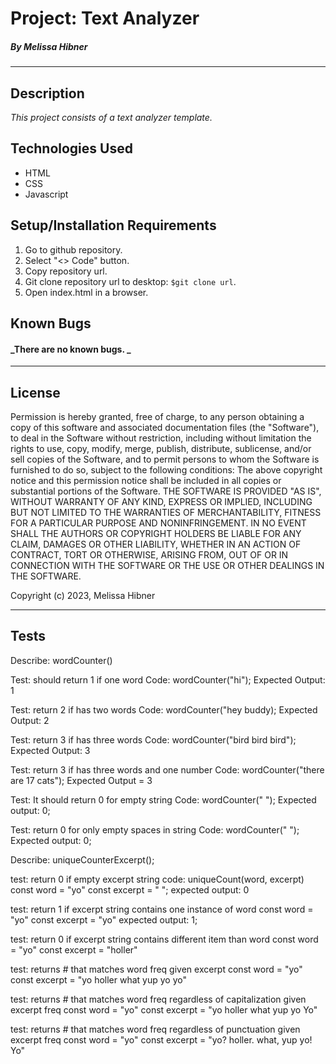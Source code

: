 # Project: Text Analyzer

##### By Melissa Hibner

---

## Description

_This project consists of a text analyzer template._

## Technologies Used

- HTML
- CSS
- Javascript

## Setup/Installation Requirements

1. Go to github repository.
2. Select "<> Code" button.
3. Copy repository url.
4. Git clone repository url to desktop: `$git clone url`.
5. Open index.html in a browser.

## Known Bugs

#### _There are no known bugs. _

---

## License

Permission is hereby granted, free of charge, to any person obtaining a copy of this software and associated documentation files (the "Software"), to deal in the Software without restriction, including without limitation the rights to use, copy, modify, merge, publish, distribute, sublicense, and/or sell copies of the Software, and to permit persons to whom the Software is furnished to do so, subject to the following conditions: The above copyright notice and this permission notice shall be included in all copies or substantial portions of the Software. THE SOFTWARE IS PROVIDED "AS IS", WITHOUT WARRANTY OF ANY KIND, EXPRESS OR IMPLIED, INCLUDING BUT NOT LIMITED TO THE WARRANTIES OF MERCHANTABILITY, FITNESS FOR A PARTICULAR PURPOSE AND NONINFRINGEMENT. IN NO EVENT SHALL THE AUTHORS OR COPYRIGHT HOLDERS BE LIABLE FOR ANY CLAIM, DAMAGES OR OTHER LIABILITY, WHETHER IN AN ACTION OF CONTRACT, TORT OR OTHERWISE, ARISING FROM, OUT OF OR IN CONNECTION WITH THE SOFTWARE OR THE USE OR OTHER DEALINGS IN THE SOFTWARE.

Copyright (c) 2023, Melissa Hibner

---

## Tests

<!-- word counter -->
Describe: wordCounter()
<!--test#1 -->
Test: should return 1 if one word
Code: wordCounter("hi");
Expected Output: 1

<!-- test#2 -->
Test: return 2 if has two words
Code: wordCounter("hey buddy);
Expected Output: 2

<!--test#3 --> 
Test:  return 3 if has three words
Code: wordCounter("bird bird bird");
Expected Output: 3

<!-- test#4 -->
Test: return 3 if has three words and one number
Code: wordCounter("there are 17 cats");
Expected Output = 3

<!-- test #5 -->
Test: It should return 0 for empty string
Code: wordCounter(" ");
Expected output: 0; 

<!-- test #6 -->
Test: return 0 for only empty spaces in string
Code: wordCounter("         ");
Expected output:  0;


<!-- unique word count -->
Describe: uniqueCounterExcerpt();
<!-- test 7 -->
test: return 0 if empty excerpt string
code: uniqueCount(word, excerpt)
const word = "yo"
const excerpt = " ";
expected output: 0

<!-- test 8 -->
test: return 1 if excerpt string contains one instance of word
const word = "yo"
const excerpt = "yo"
expected output: 1;

<!-- test 9 -->
test: return 0 if excerpt string contains different item than word
const word = "yo"
const excerpt = "holler"

<!-- test 10 -->
test: returns # that matches word freq given excerpt
const word = "yo"
const excerpt = "yo holler what yup yo yo"

<!-- test 11 -->
test: returns # that matches word freq regardless of capitalization given excerpt freq
const word = "yo"
const excerpt = "yo holler what yup yo Yo"



<!-- test 12 -->
test: returns # that matches word freq regardless of punctuation given excerpt freq
const word = "yo"
const excerpt = "yo? holler. what, yup yo! Yo"
